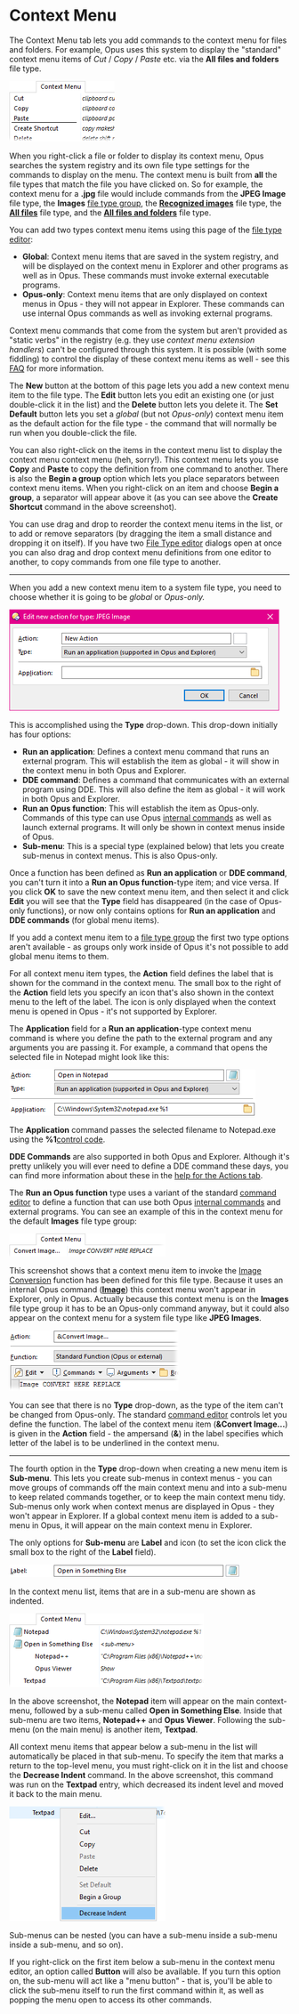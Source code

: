 # Context Menu

The Context Menu tab lets you add commands to the context menu for files and folders. For example, Opus uses this system to display the "standard" context menu items of *Cut* / *Copy* / *Paste* etc. via the **All files and folders** file type.

![](/Manual/images/media/context_menu_-_all_files.png) 

When you right-click a file or folder to display its context menu, Opus searches the system registry and its own file type settings for the commands to display on the menu. The context menu is built from **all** the file types that match the file you have clicked on. So for example, the context menu for a **.jpg** file would include commands from the **JPEG Image** file type, the **Images** [file type group](../file_type_groups.md), the **[Recognized images](../directory_opus_file_types.md)** file type, the **[All files](../directory_opus_file_types.md)** file type, and the **[All files and folders](../directory_opus_file_types.md)** file type.

You can add two types context menu items using this page of the [file type editor](../filetype_editor/RAEDME.md):

- **Global**: Context menu items that are saved in the system registry, and will be displayed on the context menu in Explorer and other programs as well as in Opus. These commands must invoke external executable programs.
- **Opus-only**: Context menu items that are only displayed on context menus in Opus - they will not appear in Explorer. These commands can use internal Opus commands as well as invoking external programs.

Context menu commands that come from the system but aren't provided as "static verbs" in the registry (e.g. they use *context menu extension handlers*) can't be configured through this system. It is possible (with some fiddling) to control the display of these context menu items as well - see this [FAQ](https://resource.dopus.com/t/tip-organise-and-speed-up-context-menus/1204) for more information.

The **New** button at the bottom of this page lets you add a new context menu item to the file type. The **Edit** button lets you edit an existing one (or just double-click it in the list) and the **Delete** button lets you delete it. The **Set Default** button lets you set a *global* (but not *Opus-only*) context menu item as the default action for the file type - the command that will normally be run when you double-click the file.

You can also right-click on the items in the context menu list to display the context menu context menu (heh, sorry!). This context menu lets you use **Copy** and **Paste** to copy the definition from one command to another. There is also the **Begin a group** option which lets you place separators between context menu items. When you right-click on an item and choose **Begin a group**, a separator will appear above it (as you can see above the **Create Shortcut** command in the above screenshot).

You can use drag and drop to reorder the context menu items in the list, or to add or remove separators (by dragging the item a small distance and dropping it on itself). If you have two [File Type editor](../filetype_editor/RAEDME.md) dialogs open at once you can also drag and drop context menu definitions from one editor to another, to copy commands from one file type to another.

------------------------------------------------------------------------

When you add a new context menu item to a system file type, you need to choose whether it is going to be *global* or *Opus-only.*

![](/Manual/images/media/edit_new_action_for_type_jpeg_image.png) 

This is accomplished using the **Type** drop-down. This drop-down initially has four options:

- **Run an application**: Defines a context menu command that runs an external program. This will establish the item as global - it will show in the context menu in both Opus and Explorer.
- **DDE command**: Defines a command that communicates with an external program using DDE. This will also define the item as global - it will work in both Opus and Explorer.
- **Run an Opus function**: This will establish the item as Opus-only. Commands of this type can use Opus [internal commands](/Manual/reference/command_reference/internal_commands/RAEDME.md) as well as launch external programs. It will only be shown in context menus inside of Opus.
- **Sub-menu**: This is a special type (explained below) that lets you create sub-menus in context menus. This is also Opus-only.

Once a function has been defined as **Run an application** or **DDE command**, you can't turn it into a **Run an Opus function**-type item; and vice versa. If you click **OK** to save the new context menu item, and then select it and click **Edit** you will see that the **Type** field has disappeared (in the case of Opus-only functions), or now only contains options for **Run an application** and **DDE commands** (for global menu items).

If you add a context menu item to a [file type group](../file_type_groups.md) the first two type options aren't available - as groups only work inside of Opus it's not possible to add global menu items to them.

For all context menu item types, the **Action** field defines the label that is shown for the command in the context menu. The small box to the right of the **Action** field lets you specify an icon that's also shown in the context menu to the left of the label. The icon is only displayed when the context menu is opened in Opus - it's not supported by Explorer.

The **Application** field for a **Run an application**-type context menu command is where you define the path to the external program and any arguments you are passing it. For example, a command that opens the selected file in Notepad might look like this:

![](/Manual/images/media/context_menu_-_open_in_notepad.png) 

The **Application** command passes the selected filename to Notepad.exe using the **%1**[control code](/Manual/customize/creating_your_own_buttons/passing_files_to_external_programs.md).

**DDE Commands** are also supported in both Opus and Explorer. Although it's pretty unlikely you will ever need to define a DDE command these days, you can find more information about these in the [help for the Actions tab](actions.md).

The **Run an Opus function** type uses a variant of the standard [command editor](/Manual/customize/creating_your_own_buttons/command_editor/advanced_command_editor.md) to define a function that can use both Opus [internal commands](/Manual/reference/command_reference/internal_commands/RAEDME.md) and external programs. You can see an example of this in the context menu for the default **Images** file type group:

![](/Manual/images/media/context_menu_-_convert_image.png) 

This screenshot shows that a context menu item to invoke the [Image Conversion](/Manual/additional_functionality/image_conversion/RAEDME.md) function has been defined for this file type. Because it uses an internal Opus command (**[Image](/Manual/reference/command_reference/internal_commands/image.md)**) this context menu won't appear in Explorer, only in Opus. Actually because this context menu is on the **Images** file type group it has to be an Opus-only command anyway, but it could also appear on the context menu for a system file type like **JPEG Images**.

![](/Manual/images/media/context_menu_-_convert_image_def.png) 

You can see that there is no **Type** drop-down, as the type of the item can't be changed from Opus-only. The standard [command editor](/Manual/customize/creating_your_own_buttons/command_editor/advanced_command_editor.md) controls let you define the function. The label of the context menu item (**&Convert Image...**) is given in the **Action** field - the ampersand (**&**) in the label specifies which letter of the label is to be underlined in the context menu.

------------------------------------------------------------------------

The fourth option in the **Type** drop-down when creating a new menu item is **Sub-menu**. This lets you create sub-menus in context menus - you can move groups of commands off the main context menu and into a sub-menu to keep related commands together, or to keep the main context menu tidy. Sub-menus only work when context menus are displayed in Opus - they won't appear in Explorer. If a global context menu item is added to a sub-menu in Opus, it will appear on the main context menu in Explorer.

The only options for **Sub-menu** are **Label** and icon (to set the icon click the small box to the right of the **Label** field).

![](/Manual/images/media/context_menu_-_sub_label.png) 

In the context menu list, items that are in a sub-menu are shown as indented.

![](/Manual/images/media/context_menu_-_subs.png) 

In the above screenshot, the **Notepad** item will appear on the main context-menu, followed by a sub-menu called **Open in Something Else**. Inside that sub-menu are two items, **Notepad++** and **Opus Viewer**. Following the sub-menu (on the main menu) is another item, **Textpad**.

All context menu items that appear below a sub-menu in the list will automatically be placed in that sub-menu. To specify the item that marks a return to the top-level menu, you must right-click on it in the list and choose the **Decrease Indent** command. In the above screenshot, this command was run on the **Textpad** entry, which decreased its indent level and moved it back to the main menu.

![](/Manual/images/media/context_menu_-_context_menu.png) 

Sub-menus can be nested (you can have a sub-menu inside a sub-menu inside a sub-menu, and so on).

If you right-click on the first item below a sub-menu in the context menu editor, an option called **Button** will also be available. If you turn this option on, the sub-menu will act like a "menu button" - that is, you'll be able to click the sub-menu itself to run the first command within it, as well as popping the menu open to access its other commands.
